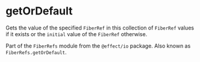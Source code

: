 # getOrDefault

Gets the value of the specified `FiberRef` in this collection of `FiberRef`
values if it exists or the `initial` value of the `FiberRef` otherwise.

Part of the `FiberRefs` module from the `@effect/io` package. Also known as `FiberRefs.getOrDefault`.
